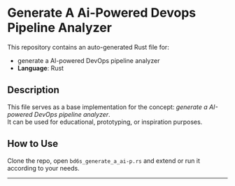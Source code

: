 # Generate A Ai-Powered Devops Pipeline Analyzer

This repository contains an auto-generated Rust file for:

- generate a AI-powered DevOps pipeline analyzer
- **Language**: Rust

## Description

This file serves as a base implementation for the concept: *generate a AI-powered DevOps pipeline analyzer*.  
It can be used for educational, prototyping, or inspiration purposes.

## How to Use

Clone the repo, open `bd6s_generate_a_ai-p.rs` and extend or run it according to your needs.

---



